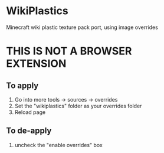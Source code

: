 # WikiPlastics
Minecraft wiki plastic texture pack port, using image overrides
# THIS IS NOT A BROWSER EXTENSION
## To apply
1. Go into more tools -> sources -> overrides
2. Set the "wikiplastics" folder as your overrides folder
3. Reload page
## To de-apply
1. uncheck the "enable overrides" box
